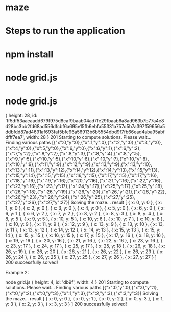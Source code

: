 # maze
# Steps to run the application 
# npm install
# node grid.js
# node grid.js
{ height: 28,
  id: 'ff5df53aaeaadd679f975d8caf9baab04ad7fe29fbaab6a8ad963b7b77a4e8d28bc3bb2fd68ad556dfcbf6a695e15fb6ebfa55331a757d5b7a397f59656a5ddbfdd87ad4691af693faf5bfe96a56913b6b5554dbd9f7fb66ead4aba95abfdfff7ea7',
  width: 28 }
201
Starting to compute solutions. Please wait...
Finding various paths
[{"x":0,"y":0},{"x":1,"y":0},{"x":2,"y":0},{"x":3,"y":0},{"x":4,"y":0},{"x":5,"y":0},{"x":6,"y":0},{"x":6,"y":1},{"x":6,"y":2},{"x":7,"y":2},{"x":8,"y":2},{"x":8,"y":3},{"x":8,"y":4},{"x":8,"y":5},{"x":9,"y":5},{"x":10,"y":5},{"x":10,"y":6},{"x":10,"y":7},{"x":10,"y":8},{"x":10,"y":9},{"x":11,"y":9},{"x":12,"y":9},{"x":13,"y":9},{"x":13,"y":10},{"x":13,"y":11},{"x":13,"y":12},{"x":14,"y":12},{"x":14,"y":13},{"x":15,"y":13},{"x":15,"y":14},{"x":15,"y":15},{"x":16,"y":15},{"x":17,"y":15},{"x":17,"y":16},{"x":18,"y":16},{"x":19,"y":16},{"x":20,"y":16},{"x":21,"y":16},{"x":22,"y":16},{"x":23,"y":16},{"x":23,"y":17},{"x":24,"y":17},{"x":25,"y":17},{"x":25,"y":18},{"x":26,"y":18},{"x":26,"y":19},{"x":26,"y":20},{"x":26,"y":21},{"x":26,"y":22},{"x":26,"y":23},{"x":26,"y":24},{"x":26,"y":25},{"x":27,"y":25},{"x":27,"y":26},{"x":27,"y":27}]
Solving the maze...
result [ { x: 0, y: 0 },
  { x: 1, y: 0 },
  { x: 2, y: 0 },
  { x: 3, y: 0 },
  { x: 4, y: 0 },
  { x: 5, y: 0 },
  { x: 6, y: 0 },
  { x: 6, y: 1 },
  { x: 6, y: 2 },
  { x: 7, y: 2 },
  { x: 8, y: 2 },
  { x: 8, y: 3 },
  { x: 8, y: 4 },
  { x: 8, y: 5 },
  { x: 9, y: 5 },
  { x: 10, y: 5 },
  { x: 10, y: 6 },
  { x: 10, y: 7 },
  { x: 10, y: 8 },
  { x: 10, y: 9 },
  { x: 11, y: 9 },
  { x: 12, y: 9 },
  { x: 13, y: 9 },
  { x: 13, y: 10 },
  { x: 13, y: 11 },
  { x: 13, y: 12 },
  { x: 14, y: 12 },
  { x: 14, y: 13 },
  { x: 15, y: 13 },
  { x: 15, y: 14 },
  { x: 15, y: 15 },
  { x: 16, y: 15 },
  { x: 17, y: 15 },
  { x: 17, y: 16 },
  { x: 18, y: 16 },
  { x: 19, y: 16 },
  { x: 20, y: 16 },
  { x: 21, y: 16 },
  { x: 22, y: 16 },
  { x: 23, y: 16 },
  { x: 23, y: 17 },
  { x: 24, y: 17 },
  { x: 25, y: 17 },
  { x: 25, y: 18 },
  { x: 26, y: 18 },
  { x: 26, y: 19 },
  { x: 26, y: 20 },
  { x: 26, y: 21 },
  { x: 26, y: 22 },
  { x: 26, y: 23 },
  { x: 26, y: 24 },
  { x: 26, y: 25 },
  { x: 27, y: 25 },
  { x: 27, y: 26 },
  { x: 27, y: 27 } ]
200
successfully solved!

Example 2:

node grid.js 
{ height: 4, id: 'db9f', width: 4 }
201
Starting to compute solutions. Please wait...
Finding various paths
[{"x":0,"y":0},{"x":0,"y":1},{"x":0,"y":2},{"x":0,"y":3},{"x":1,"y":3},{"x":2,"y":3},{"x":3,"y":3}]
Solving the maze...
result [ { x: 0, y: 0 },
  { x: 0, y: 1 },
  { x: 0, y: 2 },
  { x: 0, y: 3 },
  { x: 1, y: 3 },
  { x: 2, y: 3 },
  { x: 3, y: 3 } ]
200
successfully solved!

